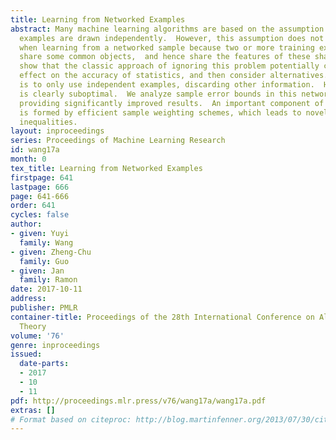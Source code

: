 ```yaml
---
title: Learning from Networked Examples
abstract: Many machine learning algorithms are based on the assumption that training
  examples are drawn independently.  However, this assumption does not hold anymore
  when learning from a networked sample because two or more training examples may
  share some common objects,  and hence share the features of these shared objects.  We
  show that the classic approach of ignoring this problem potentially can have a harmful
  effect on the accuracy of statistics, and then consider alternatives.  One of these
  is to only use independent examples, discarding other information.  However, this
  is clearly suboptimal.  We analyze sample error bounds in this networked setting,
  providing significantly improved results.  An important component of our approach
  is formed by efficient sample weighting schemes, which leads to novel concentration
  inequalities.
layout: inproceedings
series: Proceedings of Machine Learning Research
id: wang17a
month: 0
tex_title: Learning from Networked Examples
firstpage: 641
lastpage: 666
page: 641-666
order: 641
cycles: false
author:
- given: Yuyi
  family: Wang
- given: Zheng-Chu
  family: Guo
- given: Jan
  family: Ramon
date: 2017-10-11
address: 
publisher: PMLR
container-title: Proceedings of the 28th International Conference on Algorithmic Learning
  Theory
volume: '76'
genre: inproceedings
issued:
  date-parts:
  - 2017
  - 10
  - 11
pdf: http://proceedings.mlr.press/v76/wang17a/wang17a.pdf
extras: []
# Format based on citeproc: http://blog.martinfenner.org/2013/07/30/citeproc-yaml-for-bibliographies/
---
```

